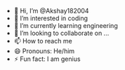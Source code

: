 - 👋 Hi, I’m @Akshay182004
- 👀 I’m interested in coding
- 🌱 I’m currently learning engineering
- 💞️ I’m looking to collaborate on ...
- 📫 How to reach me 
- 😄 Pronouns: He/him
- ⚡ Fun fact: I am genius

<!---
Akshay182004/Akshay182004 is a ✨ special ✨ repository because its `README.md` (this file) appears on your GitHub profile.
You can click the Preview link to take a look at your changes.
--->
